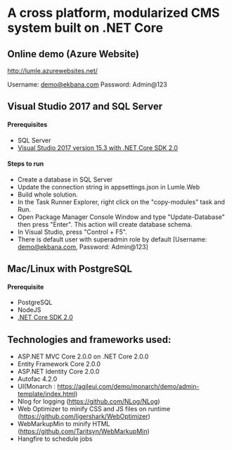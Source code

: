 # A cross platform, modularized CMS system built on .NET Core

## Online demo (Azure Website)
http://lumle.azurewebsites.net/

Username: demo@ekbana.com
Password: Admin@123

## Visual Studio 2017 and SQL Server

#### Prerequisites

- SQL Server
- [Visual Studio 2017 version 15.3 with .NET Core SDK 2.0](https://www.microsoft.com/net/core/)

#### Steps to run

- Create a database in SQL Server
- Update the connection string in appsettings.json in Lumle.Web
- Build whole solution.
- In the Task Runner Explorer, right click on the "copy-modules" task and Run.
- Open Package Manager Console Window and type "Update-Database" then press "Enter". This action will create database schema.
- In Visual Studio, press "Control + F5".
- There is default user with superadmin role by default [Username: demo@ekbana.com, Password: Admin@123]

## Mac/Linux with PostgreSQL

#### Prerequisite

- PostgreSQL
- NodeJS
- [.NET Core SDK 2.0](https://www.microsoft.com/net/core/)

## Technologies and frameworks used:
- ASP.NET MVC Core 2.0.0 on .NET Core 2.0.0 
- Entity Framework Core 2.0.0
- ASP.NET Identity Core 2.0.0
- Autofac 4.2.0
- UI(Monarch : https://agileui.com/demo/monarch/demo/admin-template/index.html)
- Nlog for logging (https://github.com/NLog/NLog)
- Web Optimizer to minify CSS and JS files on runtime (https://github.com/ligershark/WebOptimizer)
- WebMarkupMin to minify HTML (https://github.com/Taritsyn/WebMarkupMin) 
- Hangfire to schedule jobs